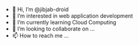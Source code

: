 - 👋 Hi, I’m @jibjab-droid
- 👀 I’m interested in web application development
- 🌱 I’m currently learning Cloud Computing
- 💞️ I’m looking to collaborate on ...
- 📫 How to reach me ...

<!---
jibjab-droid/jibjab-droid is a ✨ special ✨ repository because its `README.md` (this file) appears on your GitHub profile.
You can click the Preview link to take a look at your changes.
--->
